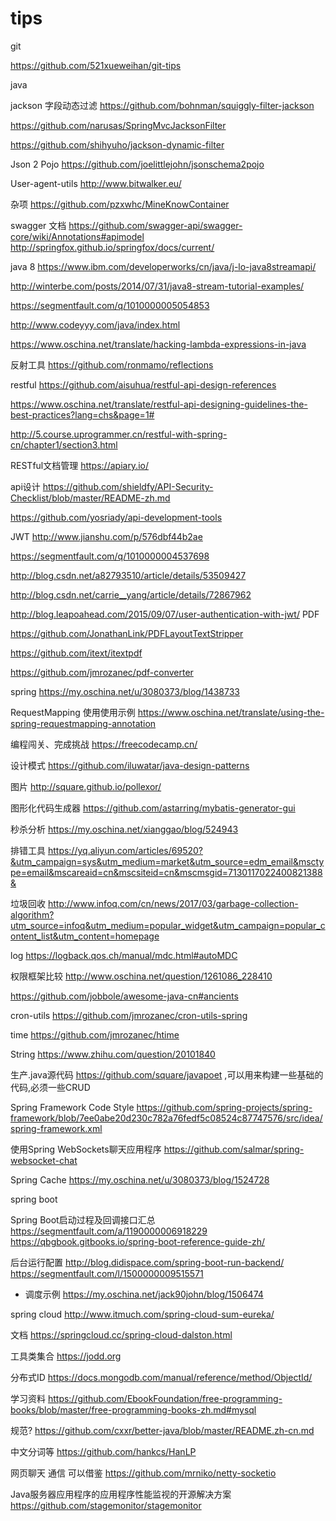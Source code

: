 # tips
git

https://github.com/521xueweihan/git-tips

java

jackson 字段动态过滤
https://github.com/bohnman/squiggly-filter-jackson

https://github.com/narusas/SpringMvcJacksonFilter

https://github.com/shihyuho/jackson-dynamic-filter

Json 2 Pojo https://github.com/joelittlejohn/jsonschema2pojo

User-agent-utils http://www.bitwalker.eu/

杂项 https://github.com/pzxwhc/MineKnowContainer

swagger 文档 
https://github.com/swagger-api/swagger-core/wiki/Annotations#apimodel http://springfox.github.io/springfox/docs/current/

java 8
https://www.ibm.com/developerworks/cn/java/j-lo-java8streamapi/

http://winterbe.com/posts/2014/07/31/java8-stream-tutorial-examples/

https://segmentfault.com/q/1010000005054853

http://www.codeyyy.com/java/index.html

https://www.oschina.net/translate/hacking-lambda-expressions-in-java

反射工具 https://github.com/ronmamo/reflections

restful
https://github.com/aisuhua/restful-api-design-references

https://www.oschina.net/translate/restful-api-designing-guidelines-the-best-practices?lang=chs&page=1#

http://5.course.uprogrammer.cn/restful-with-spring-cn/chapter1/section3.html

RESTful文档管理 https://apiary.io/

api设计
https://github.com/shieldfy/API-Security-Checklist/blob/master/README-zh.md

https://github.com/yosriady/api-development-tools

JWT
http://www.jianshu.com/p/576dbf44b2ae

https://segmentfault.com/q/1010000004537698

http://blog.csdn.net/a82793510/article/details/53509427

http://blog.csdn.net/carrie__yang/article/details/72867962

http://blog.leapoahead.com/2015/09/07/user-authentication-with-jwt/
PDF

https://github.com/JonathanLink/PDFLayoutTextStripper

https://github.com/itext/itextpdf

https://github.com/jmrozanec/pdf-converter

spring https://my.oschina.net/u/3080373/blog/1438733

RequestMapping 使用使用示例 https://www.oschina.net/translate/using-the-spring-requestmapping-annotation

编程闯关、完成挑战 https://freecodecamp.cn/

设计模式 https://github.com/iluwatar/java-design-patterns

图片 http://square.github.io/pollexor/

图形化代码生成器 https://github.com/astarring/mybatis-generator-gui

秒杀分析 https://my.oschina.net/xianggao/blog/524943

排错工具 https://yq.aliyun.com/articles/69520?&utm_campaign=sys&utm_medium=market&utm_source=edm_email&msctype=email&mscareaid=cn&mscsiteid=cn&mscmsgid=7130117022400821388&


垃圾回收 http://www.infoq.com/cn/news/2017/03/garbage-collection-algorithm?utm_source=infoq&utm_medium=popular_widget&utm_campaign=popular_content_list&utm_content=homepage


log https://logback.qos.ch/manual/mdc.html#autoMDC


权限框架比较 http://www.oschina.net/question/1261086_228410


https://github.com/jobbole/awesome-java-cn#ancients


cron-utils https://github.com/jmrozanec/cron-utils-spring

time https://github.com/jmrozanec/htime


String https://www.zhihu.com/question/20101840


生产.java源代码 https://github.com/square/javapoet ,可以用来构建一些基础的代码,必须一些CRUD


Spring Framework Code Style https://github.com/spring-projects/spring-framework/blob/7ee0abe20d230c782a76fedf5c08524c87747576/src/idea/spring-framework.xml


使用Spring WebSockets聊天应用程序 https://github.com/salmar/spring-websocket-chat


Spring Cache https://my.oschina.net/u/3080373/blog/1524728

spring boot

Spring Boot启动过程及回调接口汇总 https://segmentfault.com/a/1190000006918229
https://qbgbook.gitbooks.io/spring-boot-reference-guide-zh/

后台运行配置 http://blog.didispace.com/spring-boot-run-backend/
https://segmentfault.com/l/1500000009515571  

- 调度示例 https://my.oschina.net/jack90john/blog/1506474

spring cloud
http://www.itmuch.com/spring-cloud-sum-eureka/

文档 https://springcloud.cc/spring-cloud-dalston.html

工具类集合 https://jodd.org

分布式ID https://docs.mongodb.com/manual/reference/method/ObjectId/

学习资料 https://github.com/EbookFoundation/free-programming-books/blob/master/free-programming-books-zh.md#mysql

规范? https://github.com/cxxr/better-java/blob/master/README.zh-cn.md


中文分词等 https://github.com/hankcs/HanLP


网页聊天 通信 可以借鉴 https://github.com/mrniko/netty-socketio


Java服务器应用程序的应用程序性能监视的开源解决方案 https://github.com/stagemonitor/stagemonitor

